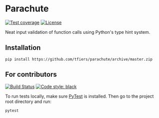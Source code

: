 # Parachute
[![Test coverage](https://img.shields.io/codecov/c/github/tfiers/parachute.svg?label=Test%20coverage)](https://codecov.io/gh/tfiers/parachute)
[![License](https://img.shields.io/badge/License-MIT-780cc0.svg)](https://github.com/tfiers/parachute/blob/master/LICENSE)


Neat input validation of function calls using Python's type hint system.

Installation
------------
```
pip install https://github.com/tfiers/parachute/archive/master.zip
```


For contributors
------------
[![Build Status](https://img.shields.io/travis/tfiers/parachute.svg?logo=travis&label=Test%20last%20commit)](https://travis-ci.org/tfiers/parachute)
[![Code style: black](https://img.shields.io/badge/Code_formatting-Black-black.svg)](https://github.com/ambv/black)

To run tests locally, make sure [PyTest](https://docs.pytest.org/en/latest/)
is installed. Then go to the project root directory and run:
```
pytest
```
